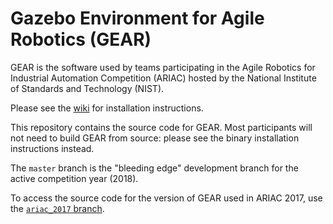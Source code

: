 # Gazebo Environment for Agile Robotics (GEAR)

GEAR is the software used by teams participating in the Agile Robotics for
Industrial Automation Competition (ARIAC) hosted by the National Institute
of Standards and Technology (NIST).


Please see the [wiki](https://bitbucket.org/osrf/ariac/wiki) for installation instructions.


This repository contains the source code for GEAR.
Most participants will not need to build GEAR from source: please see the binary installation instructions instead.

The `master` branch is the "bleeding edge" development branch for the active competition year (2018).

To access the source code for the version of GEAR used in ARIAC 2017, use the [`ariac_2017` branch](https://bitbucket.org/osrf/ariac/src/7342fec80e5612230710f82bf918f13b4dc4b08b/?at=ariac_2017).
